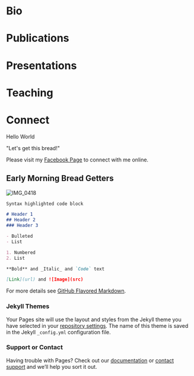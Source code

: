 # Bio
# Publications
# Presentations
# Teaching
# Connect

Hello World

"Let's get this bread!"

Please visit my [Facebook Page](https://www.facebook.com/Masterskibum) to connect with me online.

## Early Morning Bread Getters

![IMG_0418](https://user-images.githubusercontent.com/54375080/63475889-9beeb780-c433-11e9-8077-f5fa077d13d4.png)

```markdown
Syntax highlighted code block

# Header 1
## Header 2
### Header 3

- Bulleted
- List

1. Numbered
2. List

**Bold** and _Italic_ and `Code` text

[Link](url) and ![Image](src)
```

For more details see [GitHub Flavored Markdown](https://guides.github.com/features/mastering-markdown/).

### Jekyll Themes

Your Pages site will use the layout and styles from the Jekyll theme you have selected in your [repository settings](https://github.com/tahoefiala/tahoefiala.github.io/settings). The name of this theme is saved in the Jekyll `_config.yml` configuration file.

### Support or Contact

Having trouble with Pages? Check out our [documentation](https://help.github.com/categories/github-pages-basics/) or [contact support](https://github.com/contact) and we’ll help you sort it out.
